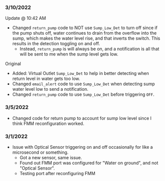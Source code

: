 ### 3/10/2022
Update @ 10:42 AM
- Changed `return_pump` code to NOT use `Sump_Low_Det` to turn off since if the pump shuts off, water continues to
drain from the overflow into the sump, which makes the water level rise, and that inverts the switch. This results
in the detection toggling on and off.
   - Instead, `return_pump` is will always be on, and a notification is all that will be sent to me when the sump level gets low.

Original
- Added: Virtual Outlet `Sump_Low_Det` to help in better detecting when return level in water gets too low.
- Changed `email_alert` code to use `Sump_Low_Det` when detecting sump water level low to send a notification.
- Changed `return_pump` code to use `Sump_Low_Det` before triggering `OFF`.

### 3/5/2022
- Changed code for return pump to account for sump low level since I think FMM reconfiguration worked.

### 3/1/2022
- Issue with Optical Sensor triggering on and off occasionally for like a microsecond or something.
   - Got a new sensor, same issue.
   - Found out FMM port was configured for "Water on ground", and not "Optical Sensor".
   - Testing port after reconfiguring FMM
